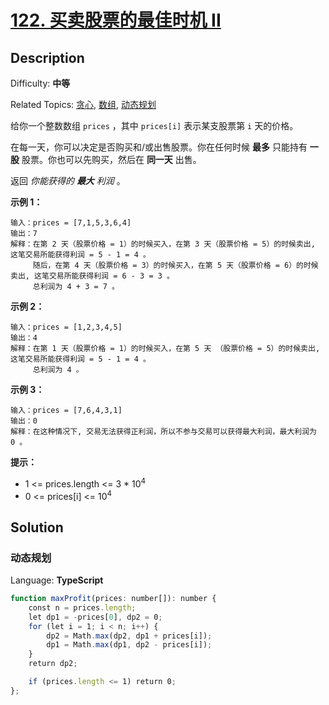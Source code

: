 # [122\. 买卖股票的最佳时机 II](https://leetcode.cn/problems/best-time-to-buy-and-sell-stock-ii/)

## Description

Difficulty: **中等**  

Related Topics: [贪心](https://leetcode.cn/tag/greedy/), [数组](https://leetcode.cn/tag/array/), [动态规划](https://leetcode.cn/tag/dynamic-programming/)

给你一个整数数组 `prices` ，其中 `prices[i]` 表示某支股票第 `i` 天的价格。

在每一天，你可以决定是否购买和/或出售股票。你在任何时候 **最多** 只能持有 **一股** 股票。你也可以先购买，然后在 **同一天** 出售。

返回 _你能获得的 **最大** 利润_ 。

**示例 1：**

```
输入：prices = [7,1,5,3,6,4]
输出：7
解释：在第 2 天（股票价格 = 1）的时候买入，在第 3 天（股票价格 = 5）的时候卖出, 这笔交易所能获得利润 = 5 - 1 = 4 。
     随后，在第 4 天（股票价格 = 3）的时候买入，在第 5 天（股票价格 = 6）的时候卖出, 这笔交易所能获得利润 = 6 - 3 = 3 。
     总利润为 4 + 3 = 7 。
```

**示例 2：**

```
输入：prices = [1,2,3,4,5]
输出：4
解释：在第 1 天（股票价格 = 1）的时候买入，在第 5 天 （股票价格 = 5）的时候卖出, 这笔交易所能获得利润 = 5 - 1 = 4 。
     总利润为 4 。
```

**示例 3：**

```
输入：prices = [7,6,4,3,1]
输出：0
解释：在这种情况下, 交易无法获得正利润，所以不参与交易可以获得最大利润，最大利润为 0 。
```

**提示：**

* 1 <= prices.length <= 3 * 10<sup>4</sup>
* 0 <= prices[i] <= 10<sup>4</sup>

## Solution

### 动态规划

Language: **TypeScript**

```typescript
function maxProfit(prices: number[]): number {
    const n = prices.length;
    let dp1 = -prices[0], dp2 = 0;
    for (let i = 1; i < n; i++) {
        dp2 = Math.max(dp2, dp1 + prices[i]);
        dp1 = Math.max(dp1, dp2 - prices[i]);
    }
    return dp2;

    if (prices.length <= 1) return 0;
};
```
